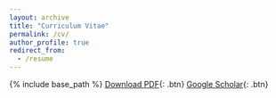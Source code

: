 ```yaml
---
layout: archive
title: "Curriculum Vitae"
permalink: /cv/
author_profile: true
redirect_from:
  - /resume
---
```


{% include base_path %}
[Download PDF](/files/cv/jacob_graving_cv.pdf){: .btn}
[Google Scholar](https://scholar.google.com/citations?user=ybpKXnEAAAAJ){: .btn}

<!---

Education
======
* 2019 (expected)
  * Ph.D. in Biology (Collective Behavior)
    * Department of Collective Behaviour, Max Planck Institute of Animal Behaviour
    * Department of Biology, University of Konstanz
    * International Max Planck Research School (IMPRS) for Organismal Biology
* 2015
  * M.S. in Biology (Animal Behavior)
    * Department of Biological Sciences, Bowling Green State University
* 2013
  * B.S. in Biology (Neuroscience)
      * Department of Biological Sciences, Bowling Green State University

Research
======
* 2015—
  * Department of Collective Behaviour, Max Planck Institute of Animal Behaviour
  * Department of Biology, University of Konstanz
  * Topic: "Perception and motion in animal groups"
  * Supervisor: Iain Couzin

* 2011—2015
  * Department of Biological Sciences, Bowling Green State University
  * Topic: "Sensing and navigation in nocturnal arthropods"
  * Supervisors: Daniel Wiegmann, Verner Bingman

* 2013
  * Department of Biological Sciences, Bowling Green State University
  * Topic: "The sensory basis of rheotaxis in fish"
  * Supervisor: Sheryl Coombs

* 2009
  * Department of Biological Sciences, Bowling Green State University
  * Topic: "Phenotypic plasticity in stony corals"
  * Supervisor: Matthew Partin

Teaching
======
* 2015—
  * Department of Collective Behaviour, Max Planck Institute of Animal Behaviour
  * Department of Biology, University of Konstanz
  * Topic: "Perception and motion in animal groups"
  * Supervisor: Iain Couzin

* 2011—2015
  * Department of Biological Sciences, Bowling Green State University
  * Topic: "Sensing and navigation in nocturnal arthropods"
  * Supervisors: Daniel Wiegmann, Verner Bingman

* 2013
  * Department of Biological Sciences, Bowling Green State University
  * Topic: "The sensory basis of rheotaxis in fish"
  * Supervisor: Sheryl Coombs

* 2009
  * Department of Biological Sciences, Bowling Green State University
  * Topic: "Phenotypic plasticity in stony corals"
  * Supervisor: Matthew Partin



Skills
======
* Skill 1
* Skill 2
  * Sub-skill 2.1
  * Sub-skill 2.2
  * Sub-skill 2.3
* Skill 3

Publications
======
  <ul>{% for post in site.publications %}
    {% include archive-single-cv.html %}
  {% endfor %}</ul>
  
Talks
======
  <ul>{% for post in site.talks %}
    {% include archive-single-talk-cv.html %}
  {% endfor %}</ul>
  
Teaching
======
  <ul>{% for post in site.teaching %}
    {% include archive-single-cv.html %}
  {% endfor %}</ul>
  
Service and leadership
======
* Currently signed in to 43 different slack teams
--->

